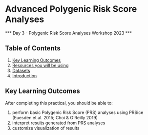 # Advanced Polygenic Risk Score Analyses
*** Day 3 - Polygenic Risk Score Analyses Workshop 2023 ***

## Table of Contents

  1. [Key Learning Outcomes](#key-learning-outcomes)
  2. [Resources you will be using](#resources-you-will-be-using)
  3. [Datasets](#data-structure) 
  4. [Introduction](#introduction)

## Key Learning Outcomes
After completing this practical, you should be able to:
  1. perform basic Polygenic Risk Score (PRS) analyses using PRSice (Euesden et al. 2015; Choi & O’Reilly 2019)
  2. interpret results generated from PRS analyses 
  3. customize visualization of results

